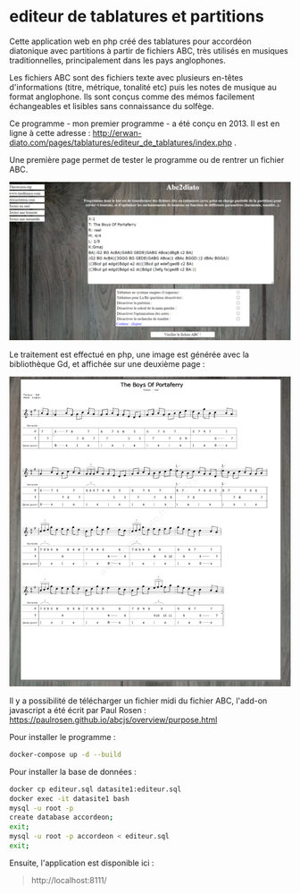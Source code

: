 # editeur de tablatures et partitions 

Cette application web en php créé des tablatures pour accordéon diatonique avec partitions à partir de fichiers ABC, très utilisés en musiques traditionnelles, principalement dans les pays anglophones.  
    
Les fichiers ABC sont des fichiers texte avec plusieurs en-têtes d'informations (titre, métrique, tonalité etc) puis les notes de musique au format anglophone. Ils sont conçus comme des mémos facilement échangeables et lisibles sans connaissance du solfège. 

Ce programme - mon premier programme - a été conçu en 2013. Il est en ligne à cette adresse : http://erwan-diato.com/pages/tablatures/editeur_de_tablatures/index.php . 

Une première page permet de tester le programme ou de rentrer un fichier ABC. 

![editeur1](abc1.png)

Le traitement est effectué en php, une image est générée avec la bibliothèque Gd, et affichée sur une deuxième page :

![editeur1](abc2.png)

Il y a possibilité de télécharger un fichier midi du fichier ABC, l'add-on javascript a été écrit par Paul Rosen : https://paulrosen.github.io/abcjs/overview/purpose.html 


Pour installer le programme : 

``` bash
docker-compose up -d --build
```

Pour installer la base de données : 

``` bash 
docker cp editeur.sql datasite1:editeur.sql   
docker exec -it datasite1 bash   
mysql -u root -p  
create database accordeon;  
exit;   
mysql -u root -p accordeon < editeur.sql  
exit; 
```
Ensuite, l'application est disponible ici : 

> http://localhost:8111/
